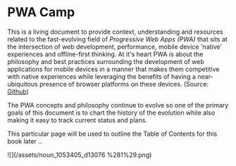 # PWA Camp

This is a living document to provide context, understanding and resources related to the fast-evolving field of _Progressive Web Apps \(PWA\)_ that sits at the intersection of web development, performance, mobile device 'native' experiences and offline-first thinking. At it's heart PWA is about the philosophy and best practices surrounding the development of web applications for mobile devices in a manner that makes them competitive with native experiences while leveraging the benefits of having a near-ubiquitous presence of browser platforms on these devices. \(Source: [Github](https://github.com/study-camp/pwa-camp-gitbook)\)

The PWA concepts and philosophy continue to evolve so one of the primary goals of this document is to chart the history of the evolution while also making it easy to track current status and plans.

This particular page will be used to outline the Table of Contents for this book later ..

![](/assets/noun_1053405_d13076 %281%29.png)

